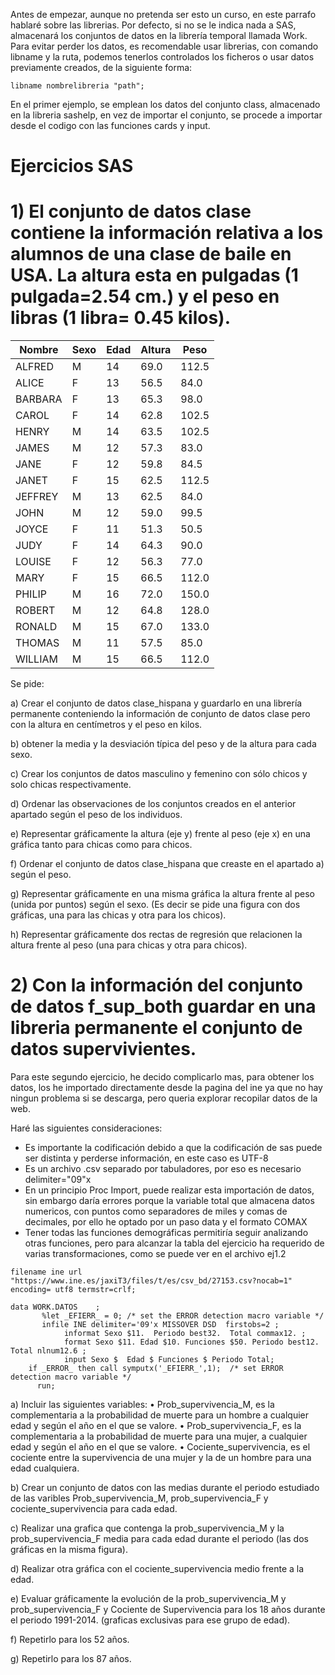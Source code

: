 Antes de empezar, aunque no pretenda ser esto un curso, en este parrafo hablaré sobre las librerias.
Por defecto, si no se le indica nada a SAS, almacenará los conjuntos de datos en la librería temporal llamada Work.
Para evitar perder los datos, es recomendable usar librerias, con comando libname y la ruta, podemos tenerlos controlados los ficheros o usar datos previamente creados, de la siguiente forma:
```SAS
libname nombrelibreria "path";
```
En el primer ejemplo, se emplean los datos del conjunto class, almacenado en la libreria sashelp, en vez de importar el conjunto, se procede a importar desde el codigo con las funciones cards y input.
# Ejercicios SAS

# 1) El conjunto de datos clase contiene la información relativa a los alumnos de una clase de baile en USA. La altura esta en pulgadas (1 pulgada=2.54 cm.) y el peso en libras (1 libra= 0.45 kilos).


| Nombre | Sexo | Edad | Altura | Peso |
| ------ | ---- | ---- | ------ | ---- |
| ALFRED | M    | 14   | 69.0   | 112.5|
| ALICE  | F    | 13   | 56.5   | 84.0 |
| BARBARA| F    | 13   | 65.3   | 98.0 |
| CAROL  | F    | 14   | 62.8   | 102.5|
| HENRY  | M    | 14   | 63.5   | 102.5|
| JAMES  | M    | 12   | 57.3   | 83.0 |
| JANE   | F    | 12   | 59.8   | 84.5 |
| JANET  | F    | 15   | 62.5   | 112.5|
| JEFFREY| M    | 13   | 62.5   | 84.0 |
| JOHN   | M    | 12   | 59.0   | 99.5 |
| JOYCE  | F    | 11   | 51.3   | 50.5 |
| JUDY   | F    | 14   | 64.3   | 90.0 |
| LOUISE | F    | 12   | 56.3   | 77.0 |
| MARY   | F    | 15   | 66.5   | 112.0|
| PHILIP | M    | 16   | 72.0   | 150.0|
| ROBERT | M    | 12   | 64.8   | 128.0|
| RONALD | M    |15   |67.0 |133.0|
|THOMAS |M    |11 |57.5 |85.0 |
|WILLIAM |M |15 |66.5 |112.0|

Se pide:

a) Crear el conjunto de datos clase_hispana y guardarlo en una librería permanente conteniendo la información de conjunto de datos clase pero con la altura en centímetros y el peso en kilos.

b) obtener la media y la desviación típica del peso y de la altura para cada sexo. 

c)  Crear los conjuntos de datos masculino y femenino con sólo chicos y solo chicas respectivamente. 

d) Ordenar las observaciones de los conjuntos creados en el anterior apartado según el peso de los individuos. 

e) Representar gráficamente la altura (eje y) frente al peso (eje x) en una gráfica tanto para chicas como para chicos. 

f) Ordenar el conjunto de datos clase_hispana que creaste en el apartado a) según el peso. 

g) Representar gráficamente en una misma gráfica la altura frente al peso (unida por puntos) según el sexo. (Es decir se pide una figura con dos gráficas,  una para las chicas y otra para los chicos). 

h) Representar gráficamente dos rectas de regresión que relacionen la altura frente al peso (una para chicas y otra para chicos). 


# 2)  Con la información del conjunto de datos f_sup_both guardar en una libreria permanente el conjunto de datos supervivientes. 

Para este segundo ejercicio, he decido complicarlo mas, para obtener los datos, los he importado directamente desde la pagina del ine ya que no hay ningun problema si se descarga, pero queria explorar recopilar datos de la web.

Haré las siguientes consideraciones:
* Es importante la codificación debido a que la codificación de sas puede ser distinta y perderse información, en este caso es UTF-8
* Es un archivo .csv separado por tabuladores, por eso es necesario delimiter="09"x
* En un principio Proc Import, puede realizar esta importación de datos, sin embargo daría errores porque la variable total que almacena datos numericos, con puntos como separadores de miles y comas de decimales, por ello he optado por un paso data y el formato COMAX
* Tener todas las funciones demográficas permitiría seguir analizando otras funciones, pero para alcanzar la tabla del ejercicio ha requerido de varias transformaciones, como se puede ver en el archivo ej1.2



```SAS
filename ine url "https://www.ine.es/jaxiT3/files/t/es/csv_bd/27153.csv?nocab=1" encoding= utf8 termstr=crlf;

data WORK.DATOS    ;
       %let _EFIERR_ = 0; /* set the ERROR detection macro variable */
       infile INE delimiter='09'x MISSOVER DSD  firstobs=2 ;
      	    informat Sexo $11.  Periodo best32.  Total commax12. ;
       		format Sexo $11. Edad $10. Funciones $50. Periodo best12.  Total nlnum12.6 ;
			input Sexo $  Edad $ Funciones $ Periodo Total;
    if _ERROR_ then call symputx('_EFIERR_',1);  /* set ERROR detection macro variable */
      run;
```

  a)  Incluir las siguientes variables: 
    • Prob_supervivencia_M, es la complementaria a la probabilidad de muerte para un hombre a cualquier edad y según el año en el que se valore. 
    • Prob_supervivencia_F, es la complementaria a la probabilidad de muerte para una mujer, a cualquier edad y según el año en el que se valore. 
    • Cociente_supervivencia,  es el cociente entre la supervivencia de una mujer y la de un hombre para una edad cualquiera. 
    
b) Crear un conjunto de datos con las medias durante el periodo estudiado de las varibles Prob_supervivencia_M, prob_supervivencia_F y cociente_supervivencia para cada edad. 

c) Realizar una grafica que contenga la prob_supervivencia_M y la prob_supervivencia_F media para cada edad  durante el periodo (las dos gráficas en la misma figura). 

d) Realizar otra gráfica con el cociente_supervivencia medio frente a la  edad. 

e) Evaluar gráficamente la evolución de la prob_supervivencia_M y prob_supervivencia_F y Cociente de Supervivencia para los 18 años durante el periodo 1991-2014. (graficas exclusivas para ese grupo de edad). 

f) Repetirlo para los 52 años.

g) Repetirlo para los 87 años. 
